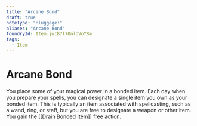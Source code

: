 ```yaml
---
title: "Arcane Bond"
draft: true
noteType: ":luggage:"
aliases: "Arcane Bond"
foundryId: Item.jwI87l7OnldVoY8m
tags:
  - Item
---
```


# Arcane Bond

You place some of your magical power in a bonded item. Each day when you prepare your spells, you can designate a single item you own as your bonded item. This is typically an item associated with spellcasting, such as a wand, ring, or staff, but you are free to designate a weapon or other item. You gain the [[Drain Bonded Item]] free action.
